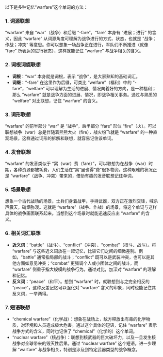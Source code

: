 以下是多种记忆“warfare”这个单词的方法：
### 1. 词源联想
“warfare” 来自 “war”（战争）和后缀 “-fare”。“fare” 本身有 “进展；进行” 的含义，因此 “warfare” 从词源角度可理解为战争进行的方式、状态，也就是 “战争；作战；冲突” 等意思。你可以想象一场战争正在进行，军队们不断推进（就像 “fare” 所表达的进行状态），这样就能记住 “warfare” 与战争相关的含义。
### 2. 词根词缀联想
 - **词根**：“war” 本身就是词根，表示 “战争”，是大家熟知的基础词汇。
 - **词缀**：“-fare” 在这里作为后缀，可类比 “welfare”（福利）中的 “-fare”，“welfare” 可以理解为生活的进展、情况向着好的方向，是一种福利；那么 “warfare” 就是战争方面的进展、情况，即战争相关事务。通过与熟悉的 “welfare” 对比联想，记住 “warfare” 的含义。
### 3. 词形联想
“warfare” 的前半部分 “war” 是 “战争”，后半部分 “fare” 形似 “fire”（火）。可以联想战争（war）总是伴随着熊熊大火（fire），战火纷飞就是 “warfare” 的一种直观场景，这样通过词形的拆解和联想，就容易记住该单词。
### 4. 发音联想
“warfare” 的发音类似于 “窝（war）费（fare）”，可以联想为在战争（war）时期，各种资源都被耗费，人们生活在“窝”里也得“费”很多物资，这种艰难的状况正是 “warfare”（战争、冲突）带来的，借助有趣的发音联想记住单词。
### 5. 场景联想
想象一个古代战场的场景，士兵们身着战甲，手持武器，双方正在激烈交锋，喊杀声震天，硝烟弥漫。这就是 “warfare”（战争、作战）的场景，将这个单词与这样具体的战争画面联系起来，当想到这个场景时就能迅速反应出 “warfare” 的含义。
### 6. 相关词汇联想
 - **近义词**：“battle”（战斗）、“conflict”（冲突）、“combat”（搏斗、战斗）。将 “warfare” 与这些近义词放在一起记忆，比较它们之间的细微差别。例如，“battle” 通常指局部的战斗；“conflict” 既可以是武装冲突，也可以是其他方面如意见冲突；“combat” 更强调个人或小团体之间的战斗，而 “warfare” 侧重于指大规模的战争行为。通过对比，加深对 “warfare” 的理解和记忆。
 - **反义词**：“peace”（和平）。想到 “warfare” 时，就联想到与之完全相反的 “peace”，这种反差记忆可以强化对 “warfare” 含义的印象，同时也能记住其反义词，一举两得。
### 7. 短语联想
 - “chemical warfare”（化学战）：想象在战场上，敌方释放出有毒的化学物质，对环境和人员造成极大危害。通过这个具体的短语，记住 “warfare” 表示战争方式的含义，同时也记住了 “chemical”（化学的）这个单词。
 - “nuclear warfare”（核战争）：联想到核武器的巨大破坏力，以及一旦发生核战争对全球带来的毁灭性后果。通过 “nuclear warfare” 这个短语，进一步理解 “warfare” 与战争相关，特别是涉及到特定武器类型的战争概念。 